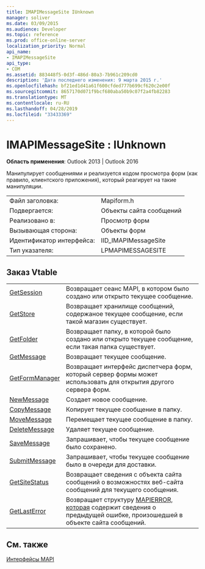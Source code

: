 ```yaml
---
title: IMAPIMessageSite IUnknown
manager: soliver
ms.date: 03/09/2015
ms.audience: Developer
ms.topic: reference
ms.prod: office-online-server
localization_priority: Normal
api_name:
- IMAPIMessageSite
api_type:
- COM
ms.assetid: 883448f5-0d3f-486d-80a3-7b961c209cd0
description: 'Дата последнего изменения: 9 марта 2015 г.'
ms.openlocfilehash: bf21ed1d41a61f600cfded777b699cf620c2e00f
ms.sourcegitcommit: 8657170d071f9bcf680aba50b9c07f2a4fb82283
ms.translationtype: MT
ms.contentlocale: ru-RU
ms.lasthandoff: 04/28/2019
ms.locfileid: "33433369"
---
```

# <a name="imapimessagesite--iunknown"></a>IMAPIMessageSite : IUnknown

  
  
**Область применения**: Outlook 2013 | Outlook 2016 
  
Манипулирует сообщениями и реализуется кодом просмотра форм (как правило, клиентского приложения), который реагирует на такие манипуляции.
  
|||
|:-----|:-----|
|Файл заголовка:  <br/> |Mapiform.h  <br/> |
|Подвергается:  <br/> |Объекты сайта сообщений  <br/> |
|Реализовано в:  <br/> |Просмотр форм  <br/> |
|Вызывающая сторона:  <br/> |Объекты форм  <br/> |
|Идентификатор интерфейса:  <br/> |IID_IMAPIMessageSite  <br/> |
|Тип указателя:  <br/> |LPMAPIMESSAGESITE  <br/> |
   
## <a name="vtable-order"></a>Заказ Vtable

|||
|:-----|:-----|
|[GetSession](imapimessagesite-getsession.md) <br/> |Возвращает сеанс MAPI, в котором было создано или открыто текущее сообщение.  <br/> |
|[GetStore](imapimessagesite-getstore.md) <br/> |Возвращает хранилище сообщений, содержаное текущее сообщение, если такой магазин существует.  <br/> |
|[GetFolder](imapimessagesite-getfolder.md) <br/> |Возвращает папку, в которой было создано или открыто текущее сообщение, если такая папка существует.  <br/> |
|[GetMessage](imapimessagesite-getmessage.md) <br/> |Возвращает текущее сообщение.  <br/> |
|[GetFormManager](imapimessagesite-getformmanager.md) <br/> |Возвращает интерфейс диспетчера форм, который сервер формы может использовать для открытия другого сервера форм.  <br/> |
|[NewMessage](imapimessagesite-newmessage.md) <br/> |Создает новое сообщение.  <br/> |
|[CopyMessage](imapimessagesite-copymessage.md) <br/> |Копирует текущее сообщение в папку.  <br/> |
|[MoveMessage](imapimessagesite-movemessage.md) <br/> |Перемещает текущее сообщение в папку.  <br/> |
|[DeleteMessage](imapimessagesite-deletemessage.md) <br/> |Удаляет текущее сообщение.  <br/> |
|[SaveMessage](imapimessagesite-savemessage.md) <br/> |Запрашивает, чтобы текущее сообщение было сохранено.  <br/> |
|[SubmitMessage](imapimessagesite-submitmessage.md) <br/> |Запрашивает, чтобы текущее сообщение было в очереди для доставки.  <br/> |
|[GetSiteStatus](imapimessagesite-getsitestatus.md) <br/> |Возвращает сведения с объекта сайта сообщений о возможностях веб-сайта сообщений для текущего сообщения.  <br/> |
|[GetLastError](imapimessagesite-getlasterror.md) <br/> |Возвращает структуру [MAPIERROR, которая](mapierror.md) содержит сведения о предыдущей ошибке, произошедшей в объекте сайта сообщений.  <br/> |
   
## <a name="see-also"></a>См. также



[Интерфейсы MAPI](mapi-interfaces.md)

